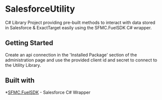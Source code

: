 # SalesforceUtility

C# Library Project providing pre-built methods to interact with data stored in Salesforce & ExactTarget easily using the SFMC.FuelSDK C# wrapper.

## Getting Started
 Create an api connection in the 'Installed Package' section of the administration page and use the provided client id and secret to connect to the Utility Library.

## Built with

*[SFMC.FuelSDK](https://github.com/salesforce-marketingcloud/FuelSDK-CSharp) - Salesforce C# Wrapper
